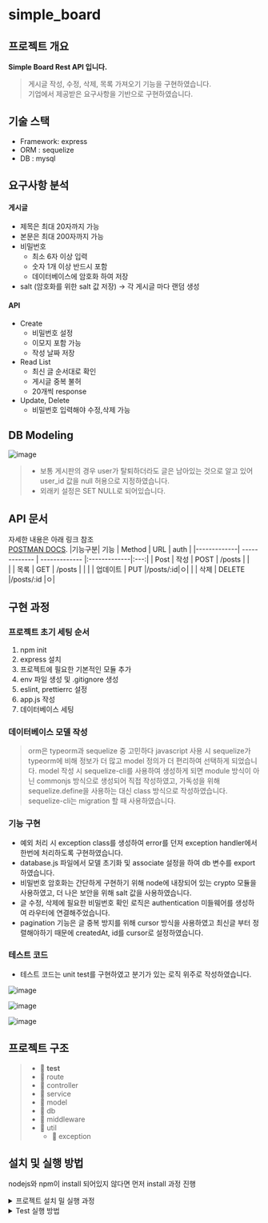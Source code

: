 # simple_board
## 프로젝트 개요

**Simple Board Rest API 입니다.**

> 게시글 작성, 수정, 삭제, 목록 가져오기 기능을 구현하였습니다. <br>
> 기업에서 제공받은 요구사항을 기반으로 구현하였습니다.
>
## 기술 스택
- Framework: express
- ORM : sequelize
- DB : mysql

## 요구사항 분석
#### 게시글 
- 제목은 최대 20자까지 가능<br>
- 본문은 최대 200자까지 가능
- 비밀번호
  - 최소 6자 이상 입력
  - 숫자 1개 이상 반드시 포함
  - 데이터베이스에 암호화 하여 저장
- salt (암호화를 위한 salt 값 저장) -> 각 게시글 마다 랜덤 생성
#### API
- Create 
    - 비밀번호 설정
    - 이모지 포함 가능
    - 작성 날짜 저장
- Read List
  - 최신 글 순서대로 확인
  - 게시글 중복 불허
  - 20개씩 response
- Update, Delete
  - 비밀번호 입력해야 수정,삭제 가능

## DB Modeling
![image](https://user-images.githubusercontent.com/55984573/200014632-3ee832bd-64ea-4fc3-8d0a-bbb700ddbe9f.png)

>-  보통 게시판의 경우 user가 탈퇴하더라도 글은 남아있는 것으로 알고 있어 user_id 값을 null 허용으로 지정하였습니다.
>-  외래키 설정은 SET NULL로 되어있습니다.

## API 문서
자세한 내용은 아래 링크 참조<br>
[POSTMAN DOCS](https://documenter.getpostman.com/view/11539438/2s8YYCuRLP).
|기능구분| 기능  | Method | URL |  auth |
|-------------| ------------- | ------------- |:-------------|:---:| 
| Post | 작성 | POST | /posts  |    |   
|  | 목록 | GET | /posts  | |
|  | 업데이트 | PUT  |/posts/:id|ㅇ|
|  |  삭제  | DELETE |/posts/:id |ㅇ|

 > 

## 구현 과정 
### 프로젝트 초기 세팅 순서
1. npm init
2. express 설치
3. 프로젝트에 필요한 기본적인 모듈 추가
4. env 파일 생성 및 .gitignore 생성
5. eslint, prettierrc 설정
6. app.js 작성
7. 데이터베이스 세팅 

### 데이터베이스 모델 작성
> orm은 typeorm과 sequelize 중 고민하다 javascript 사용 시 sequelize가 typeorm에 비해 정보가 더 많고 model 정의가 더 편리하여 선택하게 되었습니다.
> model 작성 시 sequelize-cli를 사용하여 생성하게 되면 module 방식이 아닌 commonjs 방식으로 생성되어 직접 작성하였고,
> 가독성을 위해 sequelize.define을 사용하는 대신 class 방식으로 작성하였습니다.
> sequelize-cli는 migration 할 때 사용하였습니다.

### 기능 구현
- 예외 처리 시 exception class를 생성하여 error를 던져 exception handler에서 한번에 처리하도록 구현하였습니다.
- database.js 파일에서 모델 초기화 및 associate 설정을 하여 db 변수를 export 하였습니다.
- 비밀번호 암호화는 간단하게 구현하기 위해 node에 내장되어 있는 crypto 모듈을 사용하였고, 더 나은 보안을 위해 salt 값을 사용하였습니다.
- 글 수정, 삭제에 필요한 비밀번호 확인 로직은 authentication 미들웨어를 생성하여 라우터에 연결해주었습니다.
- pagination 기능은 글 중복 방지를 위해 cursor 방식을 사용하였고 최신글 부터 정렬해야하기 때문에 createdAt, id를 cursor로 설정하였습니다.

### 테스트 코드
- 테스트 코드는 unit test를 구현하였고 분기가 있는 로직 위주로 작성하였습니다.

![image](https://user-images.githubusercontent.com/55984573/200032707-246f7095-4991-469f-8bed-faf06e232935.png)

![image](https://user-images.githubusercontent.com/55984573/200032939-887f4759-8360-4a95-8848-acfb423a781d.png)

![image](https://user-images.githubusercontent.com/55984573/200033191-ec9a912f-f53e-445a-b428-bb45e77dc397.png)

## 프로젝트 구조
> - 📂 __test__<br>
> - 📁 route<br>
> - 📁 controller<br>
> - 📁 service<br>
> - 📁 model<br>
> - 📁 db<br>
> - 📁 middleware<br>
> - 📁 util<br>
>   - 📁 exception



## 설치 및 실행 방법
nodejs와 npm이 install 되어있지 않다면 먼저 install 과정 진행
<details>
    <summary> 프로젝트 설치 밀 실행 과정</summary>

<b>1. 프로젝트 clone 및 디렉토리 이동</b>
```bash
git clone https://github.com/PreOnboarding-Team-F/community_service.git
cd community_service
```
<b>2. .env 파일 생성</b>
```bash
PORT=
DB_HOST=
DB_USERNAME=
DB_PASSWORD=
DB_NAME=
DB=
ALGORITHM=sha512
KEY_STRETCHING=10000
```
<b>3. node package 설치</b>
```javascript
npm install
```
<b>4. 서버 실행</b>
```javascript
npm start
```
</details>

<details>
    <summary>Test 실행 방법</summary>
    
<b>unit test 실행</b>
```javascript
npm run test
```
</details>



